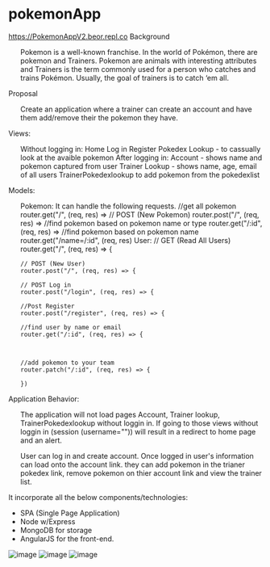 # pokemonApp 
https://PokemonAppV2.beor.repl.co
Background
  <ul> Pokemon is a well-known franchise. In the world of Pokémon, there are pokemon and Trainers. Pokemon are animals with interesting attributes and Trainers is the term commonly used for a person who catches and trains Pokémon. Usually, the goal of trainers is to catch ‘em all.</ul> 

Proposal
<ul> 
  Create an application where a trainer can create an account and have them add/remove their the pokemon they have. 
</ul> 
Views:
<ul> 
  Without logging in:
    Home
    Log in 
    Register
    Pokedex Lookup - to cassually look at the avaible pokemon 
  After logging in:
    Account - shows name and pokemon captured from user
    Trainer Lookup - shows name, age, email of all users
    TrainerPokedexlookup to add pokemon from the pokedexlist
</ul> 

Models:
<ul> 
  Pokemon: It can handle the following requests.
    //get all pokemon
    router.get("/", (req, res) => 
    // POST (New Pokemon)
    router.post("/", (req, res) => 
    //find pokemon based on pokemon name or type
    router.get("/:id", (req, res) => 
    //find pokemon based on pokemon name 
    router.get("/name=/:id", (req, res) 
  User:
    // GET (Read All Users)
    router.get("/", (req, res) => {

    // POST (New User)
    router.post("/", (req, res) => {

    // POST Log in
    router.post("/login", (req, res) => {
  
    //Post Register
    router.post("/register", (req, res) => {

    //find user by name or email
    router.get("/:id", (req, res) => {
 


    //add pokemon to your team
    router.patch("/:id", (req, res) => {
    
    })
</ul> 




Application Behavior:
<ul>  The application will not load pages Account, Trainer lookup, TrainerPokedexlookup without loggin in. If going to those views without loggin in (session (username="")) will result in a redirect to home page and an alert.

User can log in and create account.
Once logged in user's information can load onto the account link. they can add pokemon in the trianer pokedex link, remove pokemon on thier account link and view the trainer list.
</ul> 
It incorporate all the below components/technologies:
<ul> 
  <li> SPA (Single Page Application)</li>
  <li> Node w/Express</li>
  <li> MongoDB for storage</li>
  <li> AngularJS for the front-end.</li>
</ul> 





![image](https://user-images.githubusercontent.com/51274827/222938011-97641fd0-b55e-453d-a7b1-48a24f983e1a.png)
![image](https://user-images.githubusercontent.com/51274827/222938047-003c1711-bb31-4bea-93fd-1fadc8f45464.png)
![image](https://user-images.githubusercontent.com/51274827/222938050-0d208ffc-e4c3-44d6-bbed-69d4ea18e5a1.png)


